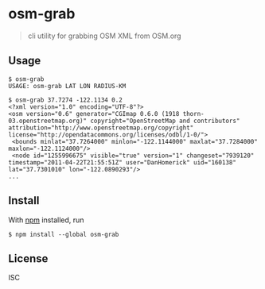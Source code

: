 # osm-grab

> cli utility for grabbing OSM XML from OSM.org

## Usage

```
$ osm-grab
USAGE: osm-grab LAT LON RADIUS-KM

$ osm-grab 37.7274 -122.1134 0.2
<?xml version="1.0" encoding="UTF-8"?>
<osm version="0.6" generator="CGImap 0.6.0 (1918 thorn-03.openstreetmap.org)" copyright="OpenStreetMap and contributors" attribution="http://www.openstreetmap.org/copyright" license="http://opendatacommons.org/licenses/odbl/1-0/">
 <bounds minlat="37.7264000" minlon="-122.1144000" maxlat="37.7284000" maxlon="-122.1124000"/>
 <node id="1255996675" visible="true" version="1" changeset="7939120" timestamp="2011-04-22T21:55:51Z" user="DanHomerick" uid="160138" lat="37.7301010" lon="-122.0890293"/>
...
```

## Install

With [npm](https://npmjs.org/) installed, run

```
$ npm install --global osm-grab
```

## License

ISC

